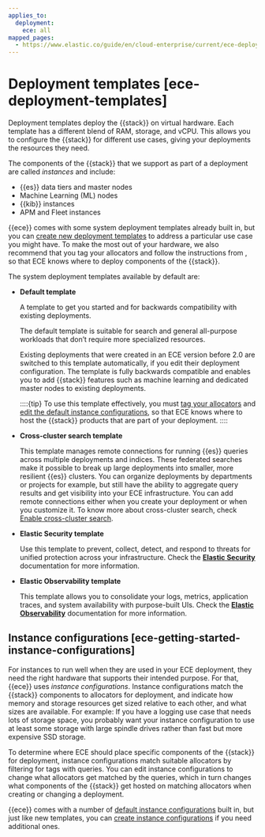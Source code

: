 ```yaml
---
applies_to:
  deployment:
    ece: all
mapped_pages:
  - https://www.elastic.co/guide/en/cloud-enterprise/current/ece-deployment-templates.html
---
```


# Deployment templates [ece-deployment-templates]

Deployment templates deploy the {{stack}} on virtual hardware. Each template has a different blend of RAM, storage, and vCPU. This allows you to configure the {{stack}} for different use cases, giving your deployments the resources they need.

The components of the {{stack}} that we support as part of a deployment are called *instances* and include:

* {{es}} data tiers and master nodes
* Machine Learning (ML) nodes
* {{kib}} instances
* APM and Fleet instances

{{ece}} comes with some system deployment templates already built in, but you can [create new deployment templates](ece-configuring-ece-create-templates.md) to address a particular use case you might have. To make the most out of your hardware, we also recommend that you tag your allocators and follow the instructions from [](configure-deployment-templates.md), so that ECE knows where to deploy components of the {{stack}}.

The system deployment templates available by default are:

* **Default template**

    A template to get you started and for backwards compatibility with existing deployments.

    The default template is suitable for search and general all-purpose workloads that don’t require more specialized resources.

    Existing deployments that were created in an ECE version before 2.0 are switched to this template automatically, if you edit their deployment configuration. The template is fully backwards compatible and enables you to add {{stack}} features such as machine learning and dedicated master nodes to existing deployments.

    ::::{tip}
    To use this template effectively, you must [tag your allocators](ece-configuring-ece-tag-allocators.md) and [edit the default instance configurations](ece-configuring-ece-instance-configurations-edit.md), so that ECE knows where to host the {{stack}} products that are part of your deployment.
    ::::

* **Cross-cluster search template**

    This template manages remote connections for running {{es}} queries across multiple deployments and indices. These federated searches make it possible to break up large deployments into smaller, more resilient {{es}} clusters. You can organize deployments by departments or projects for example, but still have the ability to aggregate query results and get visibility into your ECE infrastructure. You can add remote connections either when you create your deployment or when you customize it. To know more about cross-cluster search, check [Enable cross-cluster search](/deploy-manage/remote-clusters/ec-enable-ccs.md).

* **Elastic Security template**

    Use this template to prevent, collect, detect, and respond to threats for unified protection across your infrastructure. Check the [**Elastic Security**](../../../solutions/security.md) documentation for more information.

* **Elastic Observability template**

    This template allows you to consolidate your logs, metrics, application traces, and system availability with purpose-built UIs. Check the [**Elastic Observability**](../../../solutions/observability/get-started/what-is-elastic-observability.md) documentation for more information.

## Instance configurations [ece-getting-started-instance-configurations]

For instances to run well when they are used in your ECE deployment, they need the right hardware that supports their intended purpose. For that, {{ece}} uses *instance configurations*. Instance configurations match the {{stack}} components to allocators for deployment, and indicate how memory and storage resources get sized relative to each other, and what sizes are available. For example: If you have a logging use case that needs lots of storage space, you probably want your instance configuration to use at least some storage with large spindle drives rather than fast but more expensive SSD storage.

To determine where ECE should place specific components of the {{stack}} for deployment, instance configurations match suitable allocators by filtering for tags with queries. You can edit instance configurations to change what allocators get matched by the queries, which in turn changes what components of the {{stack}} get hosted on matching allocators when creating or changing a deployment.

{{ece}} comes with a number of [default instance configurations](ece-configuring-ece-instance-configurations-default.md) built in, but just like new templates, you can [create instance configurations](ece-configuring-ece-instance-configurations-create.md) if you need additional ones.
